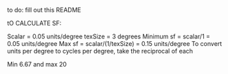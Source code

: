 to do: fill out this README



tO CALCULATE SF:

Scalar = 0.05 units/degree
texSize = 3 degrees
Minimum sf = scalar/1 = 0.05 units/degree
Max sf = scalar/(1/texSize) = 0.15 units/degree
To convert units per degree to cycles per degree, take the reciprocal of each

Min 6.67 and max 20

